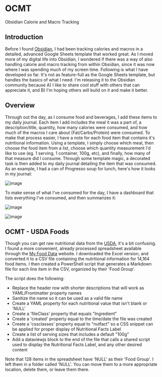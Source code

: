 # OCMT
Obsidian Calorie and Macro Tracking

## Introduction
Before I found [Obsidian](https://obsidian.md/), I had been tracking calories and macros in a detailed, advanced Google Sheets template that worked great. As I moved more of my digital life into Obsidian, I wondered if there was a way of also handling calorie and macro tracking from within Obsidian, since it was now where I was spending much of my screen time. Following is what I have developed so far. It's not as feature-full as the Google Sheets template, but handles the basics of what I need. I'm releasing it to the Obsidian community because A) I like to share cool stuff with others that can appreciate it, and B) I'm hoping others will build on it and make it better.

## Overview
Through out the day, as I consume food and beverages, I add these items to my daily journal. Each item I add includes the meal it was a part of, a description/title, quantity, how many calories were consumed, and how much of the macros I care about (Fat/Carbs/Protein) were consumed. To make that process easier, I have a note for each food item that contains it's nutritional information.  Using a template, I simply choose which meal, then choose the food item from a list, choose which quantity measurement I'd like to use (eg. 1 serving, 1 container, 100g, etc), and finally, how many of that measure did I consume.  Through some template magic, a decorated task is then added to my daily journal detailing the item that was consumed. As an example, I had a can of Progresso soup for lunch, here's how it looks in my journal:

![image](https://github.com/user-attachments/assets/0f2ce991-547e-4f98-95b4-e7f964d7e9c7)

To make sense of what I've consumed for the day, I have a dashboard that lists everything I've consumed, and then summarizes it:

![image](https://github.com/user-attachments/assets/f5575766-11b5-48b2-a19d-b3f757ca44ac)

![image](https://github.com/user-attachments/assets/9dd6cca3-c09c-434d-b810-0c7d14c85d26)

## OCMT - USDA Foods
Though you can get raw nutritional data from the [USDA](https://fdc.nal.usda.gov/download-datasets), it's a bit confusing. I found a more convenient, already processed spreadsheet available through the [My Food Data](https://tools.myfooddata.com/nutrition-facts-database-spreadsheet.php) website. I downloaded the Excel version, and converted it to a CSV file containing the nutritional information for 14,164 food items. I then created a PowerShell script that generates a Markdown file for each line item in the CSV, organized by their 'Food Group'. 

The script does the following:
- Replace the header row with shorter descriptions that will work as YAML/Frontmatter property names
- Sanitize the name so it can be used as a valid file name
- Create a YAML property for each nutritional value that isn't blank or 'NULL'
- Create a 'fileClass' property that equals "Ingredient"
- Create a 'created' property equal to the time/date the file was created
- Create a 'cssclasses' property equal to "nutfact" so a CSS snippet can be applied for proper display of Nutritional Facts Label
- Create a list of serving sizes that includes a default "100g"
- Add a dataviewjs block to the end of the file that calls a shared script used to display the Nutritional Facts Label, and any other desired content

Note that 128 items in the spreadsheet have 'NULL' as their 'Food Group'. I left them in a folder called 'NULL'. You can move them to a more appropriate location, delete them, or leave them there.
